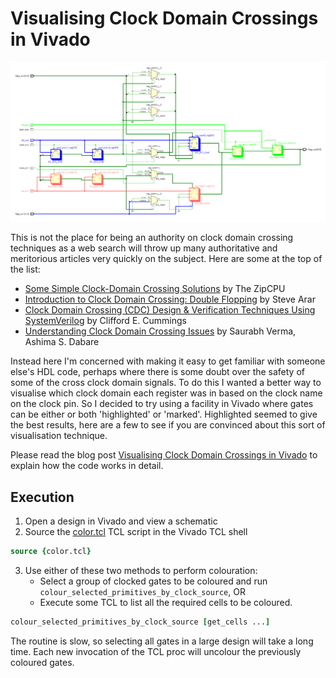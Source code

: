 # Visualising Clock Domain Crossings in Vivado

![Using colour to show signal clock domain](./media/Dual_Transfer.png?raw=true "Using colour to show signal clock domain")

This is not the place for being an authority on clock domain crossing techniques as a web search will throw up many authoritative and meritorious articles very quickly on the subject. Here are some at the top of the list:

* [Some Simple Clock-Domain Crossing Solutions](https://zipcpu.com/blog/2017/10/20/cdc.html) by The ZipCPU
* [Introduction to Clock Domain Crossing: Double Flopping](https://www.allaboutcircuits.com/technical-articles/introduction-to-clock-domain-crossing-double-flopping/) by Steve Arar
* [Clock Domain Crossing (CDC) Design & Verification Techniques Using SystemVerilog](http://www.sunburst-design.com/papers/CummingsSNUG2008Boston_CDC.pdf) by Clifford E. Cummings
* [Understanding Clock Domain Crossing Issues](https://www.eetimes.com/understanding-clock-domain-crossing-issues/) by Saurabh Verma, Ashima S. Dabare

Instead here I'm concerned with making it easy to get familiar with someone else's HDL code, perhaps where there is some doubt over the safety of some of the cross clock domain signals. To do this I wanted a better way to visualise which clock domain each register was in based on the clock name on the clock pin. So I decided to try using a facility in Vivado where gates can be either or both 'highlighted' or 'marked'. Highlighted seemed to give the best results, here are a few to see if you are convinced about this sort of visualisation technique.

Please read the blog post [Visualising Clock Domain Crossings in Vivado](http://blog.abbey1.org.uk/index.php/technology/visualising-clock-domain-crossings-in-vivado) to explain how the code works in detail.

## Execution

1. Open a design in Vivado and view a schematic
2. Source the [color.tcl](color.tcl) TCL script in the Vivado TCL shell

```tcl
source {color.tcl}
```

3. Use either of these two methods to perform colouration:
   * Select a group of clocked gates to be coloured and run `colour_selected_primitives_by_clock_source`, OR
   * Execute some TCL to list all the required cells to be coloured.

```tcl
colour_selected_primitives_by_clock_source [get_cells ...]
```

The routine is slow, so selecting all gates in a large design will take a long time. Each new invocation of the TCL proc will uncolour the previously coloured gates.
